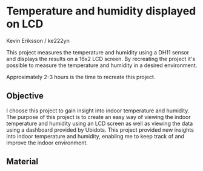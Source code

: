 # Temperature and humidity displayed on LCD
Kevin Eriksson / ke222yn

This project measures the temperature and humidity using a DH11 sensor and displays the results on a 16x2 LCD screen. By recreating the project it's possible to measure the temperature and humidity in a desired environment. 

Approximately 2-3 hours is the time to recreate this project.

## Objective
I choose this project to gain insight into indoor temperature and humidity. The purpose of this project is to create an easy way of viewing the indoor temperature and humidity using an LCD screen as well as viewing the data using a dashboard provided by Ubidots. This project provided new insights into indoor temperature and humidity, enabling me to keep track of and improve the indoor environment.

## Material
